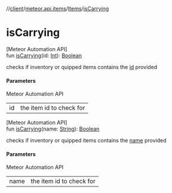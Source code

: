 //[client](../../../index.md)/[meteor.api.items](../index.md)/[Items](index.md)/[isCarrying](is-carrying.md)

# isCarrying

[Meteor Automation API]\
fun [isCarrying](is-carrying.md)(id: [Int](https://kotlinlang.org/api/latest/jvm/stdlib/kotlin/-int/index.html)): [Boolean](https://kotlinlang.org/api/latest/jvm/stdlib/kotlin/-boolean/index.html)

checks if inventory or quipped items contains the [id](is-carrying.md) provided

#### Parameters

Meteor Automation API

| | |
|---|---|
| id | the item id to check for |

[Meteor Automation API]\
fun [isCarrying](is-carrying.md)(name: [String](https://kotlinlang.org/api/latest/jvm/stdlib/kotlin/-string/index.html)): [Boolean](https://kotlinlang.org/api/latest/jvm/stdlib/kotlin/-boolean/index.html)

checks if inventory or quipped items contains the [name](is-carrying.md) provided

#### Parameters

Meteor Automation API

| | |
|---|---|
| name | the item id to check for |
